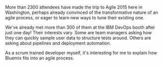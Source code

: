More than 2300 attendees have made the trip to Agile 2015 here in Washington, perhaps already convinced of the transformative nature of an agile process, or eager to learn new ways to tune their existing one.

We've already met more than 300 of them at the IBM DevOps booth after just one day! Their interests vary. Some are team managers asking how they can quickly sample user data to structure tests around. Others are asking about pipelines and deployment automation.

As a scrum trained developer myself, it's interesting for me to explain how Bluemix fits into an agile process.